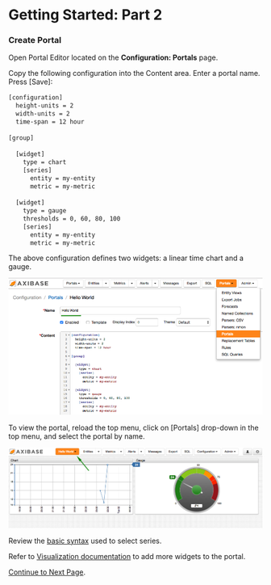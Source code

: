 # Getting Started: Part 2

### Create Portal

Open Portal Editor located on the **Configuration: Portals** page.

Copy the following configuration into the Content area. Enter a portal name. Press [Save]:

```ls
[configuration]
  height-units = 2
  width-units = 2
  time-span = 12 hour

[group]

  [widget]
    type = chart
    [series]
      entity = my-entity
      metric = my-metric

  [widget]
    type = gauge
    thresholds = 0, 60, 80, 100
    [series]
      entity = my-entity
      metric = my-metric
```

The above configuration defines two widgets: a linear time chart and a gauge.

![](resources/portal-hello-world-edit.png)

To view the portal, reload the top menu, click on [Portals] drop-down in the top menu, and select the portal by name.


![](resources/portal-hello-world-view.png)

Review the [basic syntax](https://axibase.com/products/axibase-time-series-database/visualization/widgets/selecting-series/) used to select series.

Refer to [Visualization documentation](https://axibase.com/products/axibase-time-series-database/visualization/) to add more widgets to the portal.

[Continue to Next Page](getting-started-3.md).
